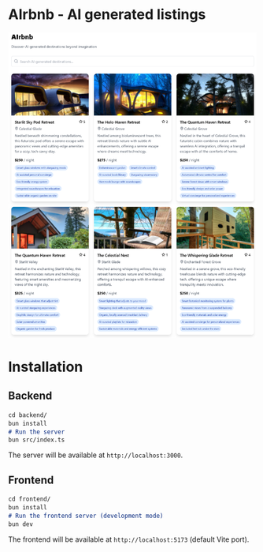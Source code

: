 # AIrbnb - AI generated listings

![Project homepage](example.png)

# Installation
## Backend
```md
cd backend/
bun install
# Run the server
bun src/index.ts
```
The server will be available at `http://localhost:3000`.
## Frontend
```md
cd frontend/
bun install
# Run the frontend server (development mode)
bun dev
```
The frontend will be available at `http://localhost:5173` (default Vite port).
